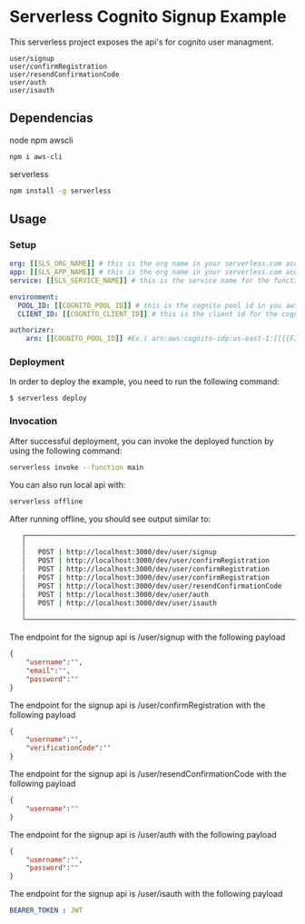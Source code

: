 <!--
title: 'Serverless Cognito User Management'
description: 'This serverless project exposes the api's for cognito user managment.'
layout: Doc
framework: v2
platform: AWS
language: nodeJS
authorLink: 'https://github.com/LabDevs-ninja'
authorName: 'José Menezes @ LabDevs.ninja'
authorAvatar: 'https://avatars.githubusercontent.com/u/2001467?s=60&v=4'
-->


# Serverless Cognito Signup Example

This serverless project exposes the api's for cognito user managment.

```http
user/signup
user/confirmRegistration
user/resendConfirmationCode
user/auth
user/isauth
```

## Dependencias

node
npm
awscli
```bash
npm i aws-cli
```

serverless 
```bash
npm install -g serverless
```

## Usage

### Setup

```yml
org: [[SLS_ORG_NAME]] # this is the org name in your serverless.com account in your serverless.com account
app: [[SLS_APP_NAME]] # this is the org name in your serverless.com account in your serverless.com account
service: [[SLS_SERVICE_NAME]] # this is the service name for the function

environment:
  POOL_ID: [[COGNITO_POOL_ID]] # this is the cognito pool id in you aws account
  CLIENT_ID: [[COGNITO_CLIENT_ID]] # this is the client id for the cognito user pool in your aws account

authorizer:
    arn: [[COGNITO_POOL_ID]] #Ex.( arn:aws:cognito-idp:us-east-1:[[{{FILL}}]]:userpool/us-east-1_[[{{FILL}}]] )
```

### Deployment

In order to deploy the example, you need to run the following command:

```
$ serverless deploy
```

### Invocation

After successful deployment, you can invoke the deployed function by using the following command:

```bash
serverless invoke --function main
```
You can also run local api with:

```bash
serverless offline
```

After running offline, you should see output similar to:

```bash
   ┌──────────────────────────────────────────────────────────────────────────────────────────┐
   │                                                                                          │
   │   POST | http://localhost:3000/dev/user/signup                                           │
   │   POST | http://localhost:3000/dev/user/confirmRegistration                              │
   │   POST | http://localhost:3000/dev/user/confirmRegistration                              │
   │   POST | http://localhost:3000/dev/user/confirmRegistration                              │
   │   POST | http://localhost:3000/dev/user/resendConfirmationCode                           │
   │   POST | http://localhost:3000/dev/user/auth                                             │
   │   POST | http://localhost:3000/dev/user/isauth                                           │
   │                                                                                          │                                                                                       
   └──────────────────────────────────────────────────────────────────────────────────────────┘
```

The endpoint for the signup api is /user/signup with the following payload

```json
{
    "username":"",
    "email":"",
    "password":""
}
```

The endpoint for the signup api is /user/confirmRegistration with the following payload

```json
{
    "username":"",
    "verificationCode":""
}
```

The endpoint for the signup api is /user/resendConfirmationCode  with the following payload

```json
{
    "username":""
}
```


The endpoint for the signup api is /user/auth  with the following payload

```json
{
    "username":"",
    "password":""
}
```

The endpoint for the signup api is /user/isauth  with the following payload

```yml
BEARER_TOKEN : JWT
```